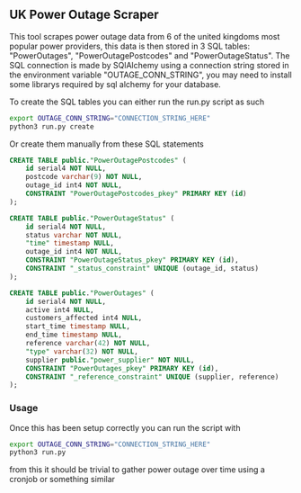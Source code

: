 ## UK Power Outage Scraper

This tool scrapes power outage data from 6 of the united kingdoms most popular power providers, this data is then stored in 3 SQL tables: 
"PowerOutages", "PowerOutagePostcodes" and "PowerOutageStatus". The SQL connection is made by SQlAlchemy using a connection string stored in 
the environment variable "OUTAGE_CONN_STRING", you may need to install some librarys required by sql alchemy for your database.

To create the SQL tables you can either run the run.py script as such
```bash
export OUTAGE_CONN_STRING="CONNECTION_STRING_HERE"
python3 run.py create
```

Or create them manually from these SQL statements
```sql
CREATE TABLE public."PowerOutagePostcodes" (
	id serial4 NOT NULL,
	postcode varchar(9) NOT NULL,
	outage_id int4 NOT NULL,
	CONSTRAINT "PowerOutagePostcodes_pkey" PRIMARY KEY (id)
);

CREATE TABLE public."PowerOutageStatus" (
	id serial4 NOT NULL,
	status varchar NOT NULL,
	"time" timestamp NULL,
	outage_id int4 NOT NULL,
	CONSTRAINT "PowerOutageStatus_pkey" PRIMARY KEY (id),
	CONSTRAINT "_status_constraint" UNIQUE (outage_id, status)
);

CREATE TABLE public."PowerOutages" (
	id serial4 NOT NULL,
	active int4 NULL,
	customers_affected int4 NULL,
	start_time timestamp NULL,
	end_time timestamp NULL,
	reference varchar(42) NOT NULL,
	"type" varchar(32) NOT NULL,
	supplier public."power_supplier" NOT NULL,
	CONSTRAINT "PowerOutages_pkey" PRIMARY KEY (id),
	CONSTRAINT "_reference_constraint" UNIQUE (supplier, reference)
);
```

### Usage
Once this has been setup correctly you can run the script with 
```bash
export OUTAGE_CONN_STRING="CONNECTION_STRING_HERE"
python3 run.py
```
from this it should be trivial to gather power outage over time using a cronjob or something similar
